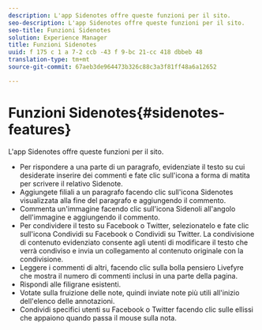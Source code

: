 ```yaml
---
description: L'app Sidenotes offre queste funzioni per il sito.
seo-description: L'app Sidenotes offre queste funzioni per il sito.
seo-title: Funzioni Sidenotes
solution: Experience Manager
title: Funzioni Sidenotes
uuid: f 175 c 1 a 7-2 ccb -43 f 9-bc 21-cc 418 dbbeb 48
translation-type: tm+mt
source-git-commit: 67aeb3de964473b326c88c3a3f81ff48a6a12652

---
```



# Funzioni Sidenotes{#sidenotes-features}

L'app Sidenotes offre queste funzioni per il sito.



* Per rispondere a una parte di un paragrafo, evidenziate il testo su cui desiderate inserire dei commenti e fate clic sull'icona a forma di matita per scrivere il relativo Sidenote.
* Aggiungete filiali a un paragrafo facendo clic sull'icona Sidenotes visualizzata alla fine del paragrafo e aggiungendo il commento.
* Commenta un'immagine facendo clic sull'icona Sidenoli all'angolo dell'immagine e aggiungendo il commento.
* Per condividere il testo su Facebook o Twitter, selezionatelo e fate clic sull'icona Condividi su Facebook o Condividi su Twitter. La condivisione di contenuto evidenziato consente agli utenti di modificare il testo che verrà condiviso e invia un collegamento al contenuto originale con la condivisione.
* Leggere i commenti di altri, facendo clic sulla bolla pensiero Livefyre che mostra il numero di commenti inclusi in una parte della pagina.
* Rispondi alle filigrane esistenti.
* Votate sulla fruizione delle note, quindi inviate note più utili all'inizio dell'elenco delle annotazioni.
* Condividi specifici utenti su Facebook o Twitter facendo clic sulle ellissi che appaiono quando passa il mouse sulla nota.


